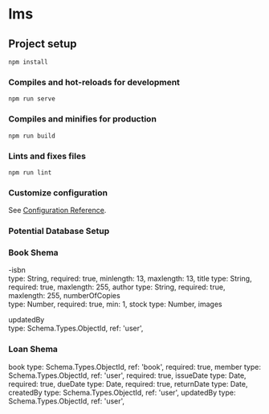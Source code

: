 # lms

## Project setup
```
npm install
```

### Compiles and hot-reloads for development
```
npm run serve
```

### Compiles and minifies for production
```
npm run build
```

### Lints and fixes files
```
npm run lint
```

### Customize configuration
See [Configuration Reference](https://cli.vuejs.org/config/).





### Potential Database Setup
### Book Shema
-isbn  
 type: String,
      required: true,
      minlength: 13,
      maxlength: 13,
title
      type: String,
      required: true,
      maxlength: 255,
author
      type: String,
      required: true,
      maxlength: 255,
numberOfCopies     
     type: Number,
      required: true,
      min: 1,
stock
    type: Number,
images

updatedBy     
type: Schema.Types.ObjectId,
      ref: 'user',
      
### Loan Shema
book
    type: Schema.Types.ObjectId,
      ref: 'book',
      required: true,
member
      type: Schema.Types.ObjectId,
      ref: 'user',
      required: true,
issueDate
      type: Date,
      required: true,
dueDate
      type: Date,
      required: true,
returnDate
 type: Date,
createdBy
  type: Schema.Types.ObjectId,
      ref: 'user',
updatedBy
    type: Schema.Types.ObjectId,
      ref: 'user',
